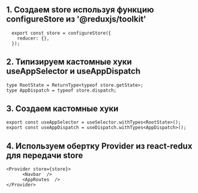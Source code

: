 ## 1. Создаем store используя функцию configureStore из '@reduxjs/toolkit'

```
  export const store = configureStore({
    reducer: {},
  });
```

## 2. Типизируем кастомные хуки useAppSelector и useAppDispatch

```
type RootState = ReturnType<typeof store.getState>;
type AppDispatch = typeof store.dispatch;
```

## 3. Создаем кастомные хуки
```
export const useAppSelector = useSelector.withTypes<RootState>();
export const useAppDispatch = useDispatch.withTypes<AppDispatch>();
```
## 4. Используем обертку Provider из react-redux для передачи store
```
<Provider store={store}>
      <Navbar  />
      <AppRoutes  />
</Provider>
```
